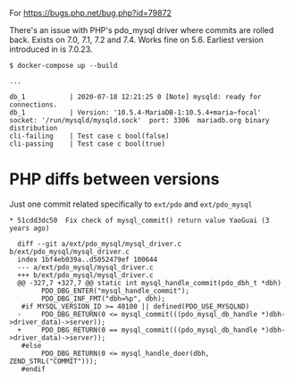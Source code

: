 For https://bugs.php.net/bug.php?id=79872

There's an issue with PHP's pdo_mysql driver where commits are rolled back.
Exists on 7.0, 7.1, 7.2 and 7.4. Works fine on 5.6. Earliest version introduced
in is 7.0.23.


```
$ docker-compose up --build

...

db_1           | 2020-07-18 12:21:25 0 [Note] mysqld: ready for connections.
db_1           | Version: '10.5.4-MariaDB-1:10.5.4+maria~focal'  socket: '/run/mysqld/mysqld.sock'  port: 3306  mariadb.org binary distribution
cli-failing    | Test case c bool(false)
cli-passing    | Test case c bool(true)
```



# PHP diffs between versions

Just one commit related specifically to `ext/pdo` and `ext/pdo_mysql`

```
* 51cdd3dc50  Fix check of mysql_commit() return value YaoGuai (3 years ago)
  
  diff --git a/ext/pdo_mysql/mysql_driver.c b/ext/pdo_mysql/mysql_driver.c
  index 1bf4eb039a..d5052479ef 100644
  --- a/ext/pdo_mysql/mysql_driver.c
  +++ b/ext/pdo_mysql/mysql_driver.c
  @@ -327,7 +327,7 @@ static int mysql_handle_commit(pdo_dbh_t *dbh)
        PDO_DBG_ENTER("mysql_handle_commit");
        PDO_DBG_INF_FMT("dbh=%p", dbh);
   #if MYSQL_VERSION_ID >= 40100 || defined(PDO_USE_MYSQLND)
  -     PDO_DBG_RETURN(0 <= mysql_commit(((pdo_mysql_db_handle *)dbh->driver_data)->server));
  +     PDO_DBG_RETURN(0 == mysql_commit(((pdo_mysql_db_handle *)dbh->driver_data)->server));
   #else
        PDO_DBG_RETURN(0 <= mysql_handle_doer(dbh, ZEND_STRL("COMMIT")));
   #endif
```
